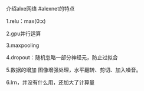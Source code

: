 介绍alxe网络
#alexnet的特点

1.relu：max(0:x)

2.gpu并行运算

3.maxpooling

4.dropout：随机忽略一部分神经元，防止过拟合

5.数据的增加 图像增强处理，水平翻转、剪切、加入噪音。

6.lrn，并没有什么用，还加大了计算量

